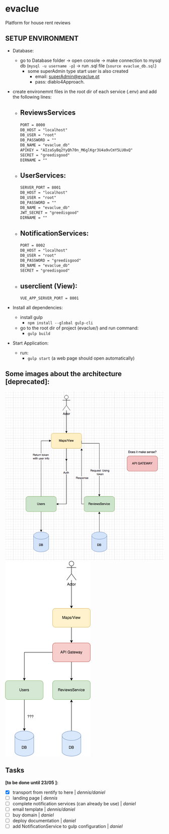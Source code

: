 # evaclue
Platform for house rent reviews

## SETUP ENVIRONMENT
- Database:
    - go to Database folder -> open console -> make connection to mysql db (``` mysql -u username -p ```) -> run .sql file (``` source evaclue_db.sql ```)
        - some superAdmin type start user is also created
            - email: superAdmin@evaclue.pt
            - pass: diablo4Approach.

- create environemnt files in the root dir of each service (.env) and add the following lines:
    - ReviewsServices
        - 
        ``` 
        PORT = 8000
        DB_HOST = "localhost"
        DB_USER = "root"
        DB_PASSWORD = ""
        DB_NAME = "evaclue_db"
        APIKEY = "AIzaSyBq2YyQh70n_M6glKgr3U4a9vCmY5LU0xQ"
        SECRET = "greedisgood"
        DIRNAME = "" 
        ```
    - UserServices:
        - 
        ```
        SERVER_PORT = 8001
        DB_HOST = "localhost"
        DB_USER = "root"
        DB_PASSWORD = ""
        DB_NAME = "evaclue_db"
        JWT_SECRET = "greedisgood"
        DIRNAME = ""
        ```
    - NotificationServices:
        - 
        ```
        PORT = 8002
        DB_HOST = "localhost"
        DB_USER = "root"
        DB_PASSWORD = "greedisgood"
        DB_NAME = "evaclue_db"
        SECRET = "greedisgood"
        ```
    - userclient (View):
        - 
        ```
        VUE_APP_SERVER_PORT = 8001
        ```

- Install all dependencies:
    - install gulp
        - ``` npm install --global gulp-cli ```
    - go to the root dir of project (evaclue/) and run command: 
        - ``` gulp build ```

- Start Application:
    - run:
        - ``` gulp start ``` (a web page should open automatically)

## Some images about the architecture [deprecated]:
![Screenshot](imgs/arq.png)
![Screenshot](imgs/wAPIGAT.png)

## Tasks
**[to be done until 23/05 ]:**
- [x] transport from rentify to here | *dennis/daniel*
- [ ] landing page | *dennis*
- [ ] complete notification services (can already be use) | *daniel*
- [ ] email template | *dennis/daniel*
- [ ] buy domain | *daniel*
- [ ] deploy documentation | *daniel*
- [ ] add NotificationService to gulp configuration | *daniel*
